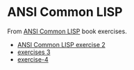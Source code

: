 

# ANSI Common LISP

<div class="org-center">
<p>
From <a href="http://www.paulgraham.com/acl.html">ANSI Common LISP</a> book exercises.
</p>
</div>

-   [ANSI Common LISP exercise 2](docs/exercise-2.md)
-   [exercises 3](docs/exercise-3.md)
-   [exercise-4](docs/exercise-4.md)

